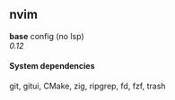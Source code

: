 ## nvim

**base** config (no lsp) \
_0.12_

#### System dependencies

git, gitui, CMake, zig, ripgrep, fd, fzf, trash
